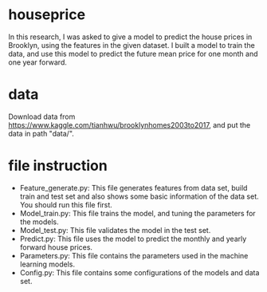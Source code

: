 # houseprice
In this research, I was asked to give a model to predict the house prices in Brooklyn, using the features in the given dataset.
I built a model to train the data, and use this model to predict the future mean price for one month and one year forward.

# data
Download data from https://www.kaggle.com/tianhwu/brooklynhomes2003to2017, and put the data in path "data/".

# file instruction
* Feature_generate.py: This file generates features from data set, build train and test set and also shows some basic information of the data set. You should run this file first.
* Model_train.py: This file trains the model, and tuning the parameters for the models.
* Model_test.py: This file validates the model in the test set.
* Predict.py: This file uses the model to predict the monthly and yearly forward house prices.
* Parameters.py: This file contains the parameters used in the machine learning models.
* Config.py: This file contains some configurations of the models and data set. 

